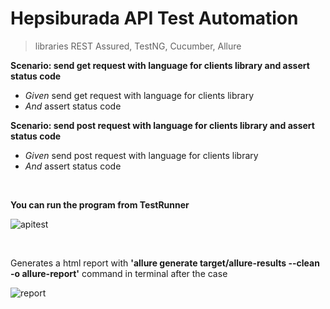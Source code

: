 # Hepsiburada API Test Automation 

> libraries REST Assured, TestNG, Cucumber, Allure

  **Scenario: send get request with language for clients library and assert status code**
   - *Given* send get request with language for clients library
   - *And* assert status code

  **Scenario: send post request with language for clients library and assert status code**
   - *Given* send post request with language for clients library
   - *And* assert status code
      
</br>

**You can run the program from TestRunner**</br>

![apitest](https://user-images.githubusercontent.com/88919177/187152669-397869c1-063b-4c97-88bb-ad6217a1c6f5.gif)

</br>

Generates a html report with **'allure generate target/allure-results --clean -o allure-report'** command in terminal after the case</br>

![report](https://user-images.githubusercontent.com/88919177/187152699-a0aa5246-e429-45ba-940d-d14c9eebb455.gif)
